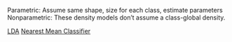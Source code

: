 Parametric: 
	Assume same shape, size for each class, estimate parameters
Nonparametric: 
	These density models don’t assume a class-global density.

[LDA](LDA.md)
[Nearest Mean Classifier](Nearest%20Mean%20Classifier.md)